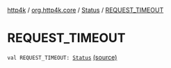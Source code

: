 [http4k](../../index.md) / [org.http4k.core](../index.md) / [Status](index.md) / [REQUEST_TIMEOUT](./-r-e-q-u-e-s-t_-t-i-m-e-o-u-t.md)

# REQUEST_TIMEOUT

`val REQUEST_TIMEOUT: `[`Status`](index.md) [(source)](https://github.com/http4k/http4k/blob/master/http4k-core/src/main/kotlin/org/http4k/core/Status.kt#L41)